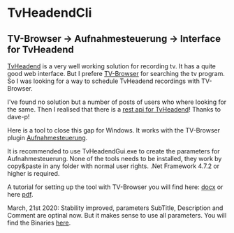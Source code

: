 # TvHeadendCli
<h2>TV-Browser -> Aufnahmesteuerung -> Interface for TvHeadend</h2>

<p><a href="https://tvheadend.org/">TvHeadend</a> is a very well working solution for recording tv. It has a quite good web interface.
But I prefere <a href="https://www.tvbrowser.org/">TV-Browser</a> for searching the tv program. So I was looking for a way to schedule TvHeadend recordings with TV-Browser.</p>

<p>I've found no solution but a number of posts of users who where looking for the same. Then I realised that there is a <a href="https://github.com/dave-p/TVH-API-docs/wiki">rest api for TvHeadend</a>! Thanks to dave-p!</p>

<p>Here is a tool to close this gap for Windows. It works with the TV-Browser plugin <a href="https://wiki.tvbrowser.org/index.php/Aufnahmesteuerung">Aufnahmesteuerung</a>.</p>

<p>It is recommended to use TvHeadendGui.exe to create the parameters for Aufnahmesteuerung. None of the tools needs to be installed, they work by copy&paste in any folder with normal user rights. .Net Framework 4.7.2 or higher is required.</p>

<p>A tutorial for setting up the tool with TV-Browser you will find here: <a href="https://github.com/ChrWieg/TvHeadendCli/blob/master/Docs/HowToSetupTvBrowser.docx">docx</a> or here <a href="https://github.com/ChrWieg/TvHeadendCli/blob/master/Docs/HowToSetupTvBrowser.pdf">pdf</a>.</p>

<p>March, 21st 2020: Stability improved, parameters SubTitle, Description and Comment are optinal now. But it makes sense to use all parameters. You will find the Binaries <a href="https://github.com/ChrWieg/TvHeadendCli/tree/master/Binaries">here</a>.</p>
